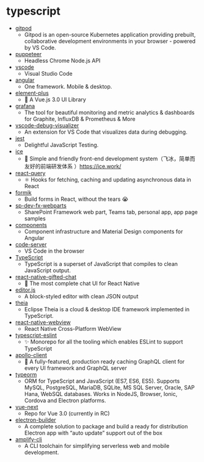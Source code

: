 # typescript
- [gitpod](https://github.com/gitpod-io/gitpod)
  - Gitpod is an open-source Kubernetes application providing prebuilt, collaborative development environments in your browser - powered by VS Code.
- [puppeteer](https://github.com/puppeteer/puppeteer)
  - Headless Chrome Node.js API
- [vscode](https://github.com/microsoft/vscode)
  - Visual Studio Code
- [angular](https://github.com/angular/angular)
  - One framework. Mobile & desktop.
- [element-plus](https://github.com/element-plus/element-plus)
  - 🌈 A Vue.js 3.0 UI Library
- [grafana](https://github.com/grafana/grafana)
  - The tool for beautiful monitoring and metric analytics & dashboards for Graphite, InfluxDB & Prometheus & More
- [vscode-debug-visualizer](https://github.com/hediet/vscode-debug-visualizer)
  - An extension for VS Code that visualizes data during debugging.
- [jest](https://github.com/facebook/jest)
  - Delightful JavaScript Testing.
- [ice](https://github.com/alibaba/ice)
  - 🚀 Simple and friendly front-end development system（飞冰，简单而友好的前端研发体系 ）https://ice.work/
- [react-query](https://github.com/tannerlinsley/react-query)
  - ⚛️ Hooks for fetching, caching and updating asynchronous data in React
- [formik](https://github.com/formium/formik)
  - Build forms in React, without the tears 😭
- [sp-dev-fx-webparts](https://github.com/pnp/sp-dev-fx-webparts)
  - SharePoint Framework web part, Teams tab, personal app, app page samples
- [components](https://github.com/angular/components)
  - Component infrastructure and Material Design components for Angular
- [code-server](https://github.com/cdr/code-server)
  - VS Code in the browser
- [TypeScript](https://github.com/microsoft/TypeScript)
  - TypeScript is a superset of JavaScript that compiles to clean JavaScript output.
- [react-native-gifted-chat](https://github.com/FaridSafi/react-native-gifted-chat)
  - 💬 The most complete chat UI for React Native
- [editor.js](https://github.com/codex-team/editor.js)
  - A block-styled editor with clean JSON output
- [theia](https://github.com/eclipse-theia/theia)
  - Eclipse Theia is a cloud & desktop IDE framework implemented in TypeScript.
- [react-native-webview](https://github.com/react-native-community/react-native-webview)
  - React Native Cross-Platform WebView
- [typescript-eslint](https://github.com/typescript-eslint/typescript-eslint)
  - ✨ Monorepo for all the tooling which enables ESLint to support TypeScript
- [apollo-client](https://github.com/apollographql/apollo-client)
  - 🚀 A fully-featured, production ready caching GraphQL client for every UI framework and GraphQL server
- [typeorm](https://github.com/typeorm/typeorm)
  - ORM for TypeScript and JavaScript (ES7, ES6, ES5). Supports MySQL, PostgreSQL, MariaDB, SQLite, MS SQL Server, Oracle, SAP Hana, WebSQL databases. Works in NodeJS, Browser, Ionic, Cordova and Electron platforms.
- [vue-next](https://github.com/vuejs/vue-next)
  - Repo for Vue 3.0 (currently in RC)
- [electron-builder](https://github.com/electron-userland/electron-builder)
  - A complete solution to package and build a ready for distribution Electron app with “auto update” support out of the box
- [amplify-cli](https://github.com/aws-amplify/amplify-cli)
  - A CLI toolchain for simplifying serverless web and mobile development.
